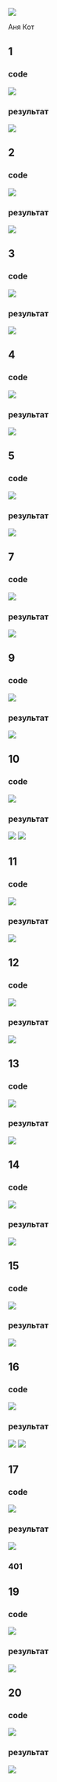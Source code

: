 ![](https://99px.ru/sstorage/86/2020/10/image_862010201407416068891.gif)

Аня Кот



## 1
### code
![](https://github.com/user-attachments/assets/8eb0f7fd-2cc0-40fc-b154-fe703b9e6212)
### результат
![](https://github.com/user-attachments/assets/31bcf413-5479-4313-9105-2c2cadd89012)


## 2
### code
![](https://github.com/user-attachments/assets/6b3a4f93-6680-44d4-8416-b7418a96765f)
### результат
![](https://github.com/user-attachments/assets/9071d616-f1b8-444b-b3e7-d0a18850d976)


## 3
### code
![](https://github.com/user-attachments/assets/347fdf22-d6c8-49d2-84ca-106ce4e0b6db)
### результат
![](https://github.com/user-attachments/assets/db6d3487-06a0-40c6-9b0b-92cf55fdd82e)


## 4
### code
![](https://github.com/user-attachments/assets/6612459c-05e6-4779-95d8-b917fc749c3e)
### результат
![](https://github.com/user-attachments/assets/b3b7a12a-07f4-4f9b-b18f-a443537d32de)


## 5
### code
![](https://github.com/user-attachments/assets/f98def69-3d0d-46c3-b2b9-c68289beb028)
### результат
![](https://github.com/user-attachments/assets/fb16505c-a3cb-472e-bc57-7d7bb219dae5)


## 7
### code
![](https://github.com/user-attachments/assets/39782b44-ddc2-44d6-9712-b966c86c2b5c)
### результат
![](https://github.com/user-attachments/assets/35c73738-9a8f-4854-b324-2a5861ce8c8e)


## 9
### code
![](https://github.com/user-attachments/assets/74656f5a-968f-413c-96da-7a3fb5ed9ef9)
### результат
![](https://github.com/user-attachments/assets/3f9aeb2b-8e7a-40af-9670-a216439319f2)


## 10
### code
![](https://github.com/user-attachments/assets/da1e863d-ba31-43f2-8b2e-5e7ea42eb8ec)
### результат
![](https://github.com/user-attachments/assets/36cc0a34-1c03-4a25-850f-37cb1d65de6c)
![](https://github.com/user-attachments/assets/6ac417e4-e8f9-45a9-a177-5c70f5391823)


## 11
### code
![](https://github.com/user-attachments/assets/018e009b-c40e-40d1-bdd9-3ef0f8277592)
### результат
![](https://github.com/user-attachments/assets/c480d84f-f9d1-43b3-8fab-17b353322470)



## 12
### code
![](https://github.com/user-attachments/assets/d9482883-1e4d-43f1-89c9-d8c67df6fef0)
### результат
![](https://github.com/user-attachments/assets/9b210dea-2a44-4259-bccd-7bed3f06c41a)


## 13
### code
![](https://github.com/user-attachments/assets/6f57cc04-1211-4a61-8c62-48256255a27c)
### результат
![](https://github.com/user-attachments/assets/c2e597b9-5fed-49f0-982a-5d613a9402a9)


## 14
### code
![](https://github.com/user-attachments/assets/91321bf0-e6c9-430b-9872-b0eec1c9851f)
### результат
![](https://github.com/user-attachments/assets/604373bd-1381-4f4a-9753-27950164c4de)


## 15
### code
![](https://github.com/user-attachments/assets/0308184d-6b44-429d-9452-6124c7f0536b)
### результат
![](https://github.com/user-attachments/assets/a13868a3-6f4e-4850-8fb9-ae362881907c)


## 16
### code
![](https://github.com/user-attachments/assets/c75072c8-ea11-493b-b0ef-daa0fb86c892)
### результат
![](https://github.com/user-attachments/assets/a7b1921c-ed49-40cd-8428-0c1ffc939e5a)
![](https://github.com/user-attachments/assets/2607110b-8be9-4bfb-9d95-8e78cdd358cd)


## 17
### code
![](https://github.com/user-attachments/assets/9156369e-bef0-4afc-b837-4c0128232937)
### результат
![](https://github.com/user-attachments/assets/da7f8bbf-ee74-448a-966e-6c36ee4fe23a)
### 401


## 19
### code
![](https://github.com/user-attachments/assets/f5fa76f4-a2ab-4dcd-b519-b63cf2935305)
### результат
![](https://github.com/user-attachments/assets/26ae0a79-6368-4181-a6ad-c3dec6fa6735)


## 20
### code
![](https://github.com/user-attachments/assets/e8587c8e-bdde-426b-b78a-bb89fe4d9acb)
### результат
![](https://github.com/user-attachments/assets/d3964ede-3e44-4c52-b3a0-10567c1da9f9)


